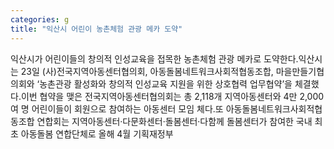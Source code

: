 ```yaml
---
categories: g
title: "익산시 어린이 농촌체험 관광 메카 도약"
---
```

익산시가 어린이들의 창의적 인성교육을 접목한 농촌체험 관광 메카로 도약한다.익산시는 23일 (사)전국지역아동센터협의회, 아동돌봄네트워크사회적협동조합, 마을만들기협의회와 ‘농촌관광 활성화와 창의적 인성교육 지원을 위한 상호협력 업무협약’을 체결했다.이번 협약을 맺은 전국지역아동센터협의회는 총 2,118개 지역아동센터와 4만 2,000여 명 어린이들이 회원으로 참여하는 아동센터 모임 체다.또 아동돌봄네트워크사회적협동조합 연합회는 지역아동센터·다문화센터·돌봄센터·다함께 돌봄센터가 참여한 국내 최초 아동돌봄 연합단체로 올해 4월 기획재정부